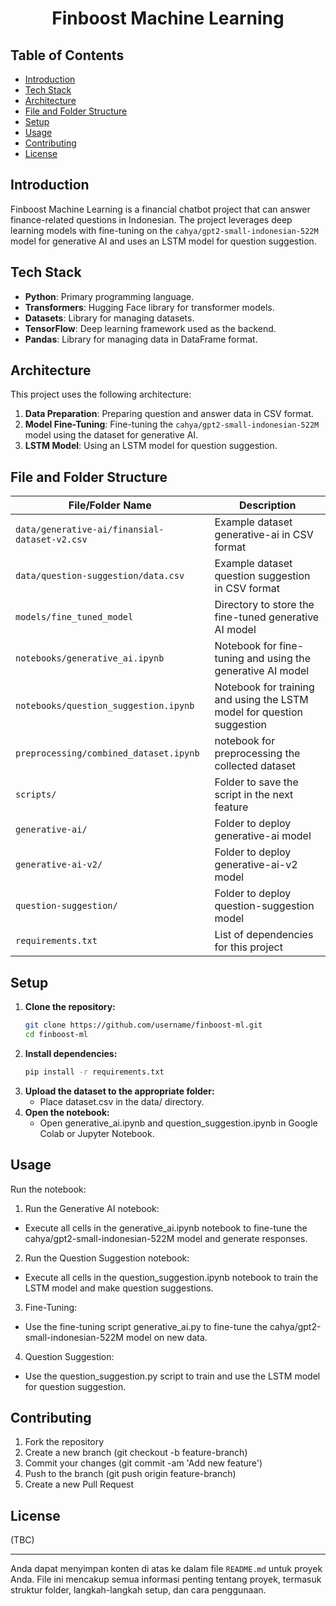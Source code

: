 <h1 align="center">Finboost Machine Learning</h1>

## Table of Contents

- [Introduction](#introduction)
- [Tech Stack](#tech-stack)
- [Architecture](#architecture)
- [File and Folder Structure](#file-and-folder-structure)
- [Setup](#setup)
- [Usage](#usage)
- [Contributing](#contributing)
- [License](#license)

## Introduction

Finboost Machine Learning is a financial chatbot project that can answer finance-related questions in Indonesian. The project leverages deep learning models with fine-tuning on the `cahya/gpt2-small-indonesian-522M` model for generative AI and uses an LSTM model for question suggestion.

## Tech Stack

- **Python**: Primary programming language.
- **Transformers**: Hugging Face library for transformer models.
- **Datasets**: Library for managing datasets.
- **TensorFlow**: Deep learning framework used as the backend.
- **Pandas**: Library for managing data in DataFrame format.

## Architecture

This project uses the following architecture:

1. **Data Preparation**: Preparing question and answer data in CSV format.
2. **Model Fine-Tuning**: Fine-tuning the `cahya/gpt2-small-indonesian-522M` model using the dataset for generative AI.
3. **LSTM Model**: Using an LSTM model for question suggestion.

## File and Folder Structure

| File/Folder Name                              | Description                                                            |
| --------------------------------------------- | ---------------------------------------------------------------------- |
| `data/generative-ai/finansial-dataset-v2.csv` | Example dataset generative-ai in CSV format                            |
| `data/question-suggestion/data.csv`           | Example dataset question suggestion in CSV format                      |
| `models/fine_tuned_model`                     | Directory to store the fine-tuned generative AI model                  |
| `notebooks/generative_ai.ipynb`               | Notebook for fine-tuning and using the generative AI model             |
| `notebooks/question_suggestion.ipynb`         | Notebook for training and using the LSTM model for question suggestion |
| `preprocessing/combined_dataset.ipynb`        | notebook for preprocessing the collected dataset                       |
| `scripts/`                                    | Folder to save the script in the next feature                          |
| `generative-ai/`                              | Folder to deploy generative-ai model                                   |
| `generative-ai-v2/`                           | Folder to deploy generative-ai-v2 model                                |
| `question-suggestion/`                        | Folder to deploy question-suggestion model                             |
| `requirements.txt`                            | List of dependencies for this project                                  |

## Setup

1. **Clone the repository:**
   ```bash
   git clone https://github.com/username/finboost-ml.git
   cd finboost-ml
   ```
2. **Install dependencies:**
   ```bash
   pip install -r requirements.txt
   ```
3. **Upload the dataset to the appropriate folder:**
   - Place dataset.csv in the data/ directory.
4. **Open the notebook:**
   - Open generative_ai.ipynb and question_suggestion.ipynb in Google Colab or Jupyter Notebook.

## Usage

Run the notebook:

1. Run the Generative AI notebook:

- Execute all cells in the generative_ai.ipynb notebook to fine-tune the cahya/gpt2-small-indonesian-522M model and generate responses.

2. Run the Question Suggestion notebook:

- Execute all cells in the question_suggestion.ipynb notebook to train the LSTM model and make question suggestions.

3. Fine-Tuning:

- Use the fine-tuning script generative_ai.py to fine-tune the cahya/gpt2-small-indonesian-522M model on new data.

4. Question Suggestion:

- Use the question_suggestion.py script to train and use the LSTM model for question suggestion.

## Contributing

1. Fork the repository
2. Create a new branch (git checkout -b feature-branch)
3. Commit your changes (git commit -am 'Add new feature')
4. Push to the branch (git push origin feature-branch)
5. Create a new Pull Request

## License

(TBC)

---

Anda dapat menyimpan konten di atas ke dalam file `README.md` untuk proyek Anda. File ini mencakup semua informasi penting tentang proyek, termasuk struktur folder, langkah-langkah setup, dan cara penggunaan.
